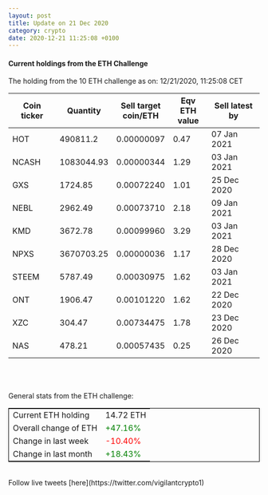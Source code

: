 ```yaml
---
layout: post
title: Update on 21 Dec 2020
category: crypto
date: 2020-12-21 11:25:08 +0100
---
```

<!-- Global site tag (gtag.js) - Google Analytics -->
<script async src="https://www.googletagmanager.com/gtag/js?id=UA-103831149-5"></script>
<script>
  window.dataLayer = window.dataLayer || [];
  function gtag(){dataLayer.push(arguments);}
  gtag('js', new Date());

  gtag('config', 'UA-103831149-5');
</script>


#### Current holdings from the ETH Challenge

The holding from the 10 ETH challenge as on: 12/21/2020, 11:25:08 CET

|Coin ticker|Quantity|Sell target<br>coin/ETH|Eqv ETH<br>value|Sell latest by|
|-----------|--------|-----------|-----------|--------------|
HOT|490811.2|  0.00000097|0.47|07 Jan 2021|
NCASH|1083044.93|  0.00000344|1.29|03 Jan 2021|
GXS|1724.85|  0.00072240|1.01|25 Dec 2020|
NEBL|2962.49|  0.00073710|2.18|09 Jan 2021|
KMD|3672.78|  0.00099960|3.29|03 Jan 2021|
NPXS|3670703.25|  0.00000036|1.17|28 Dec 2020|
STEEM|5787.49|  0.00030975|1.62|03 Jan 2021|
ONT|1906.47|  0.00101220|1.62|22 Dec 2020|
XZC|304.47|  0.00734475|1.78|23 Dec 2020|
NAS|478.21|  0.00057435|0.25|26 Dec 2020|

<br>
<br>
<br>
General stats from the ETH challenge:

<table style="border:1px solid black;margin-left:auto;margin-right:auto;">
	<tbody>
	<tr>
		<td>Current ETH holding</td>
		<td>     14.72 ETH</td>
	</tr>
	<tr>
		<td>Overall change of ETH</td>
		<td><font color="green">+47.16%</font></td>
	</tr>
	<tr>
		<td>Change in last week</td>
		<td><font color="red">-10.40%</font></td>
	</tr>
	<tr>
		<td>Change in last month</td>
		<td><font color="green">+18.43%</font></td>
	</tr>
	</tbody>
</table>

<br>
Follow live tweets [here](https://twitter.com/vigilantcrypto1)
<br>
<br>